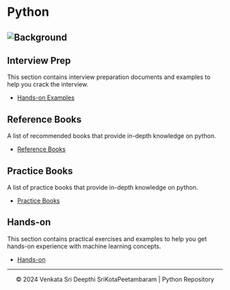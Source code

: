 # Python

## ![Background](https://media2.giphy.com/media/v1.Y2lkPTc5MGI3NjExc3l1bm1vd2R2eWdmMnRqYXZ0bWR1ZnpxaGkyMnBjZm42cjQ0ejVxcCZlcD12MV9pbnRlcm5hbF9naWZfYnlfaWQmY3Q9Zw/coxQHKASG60HrHtvkt/giphy.webp)

## Interview Prep
This section contains interview preparation documents and examples to help you crack the interview.

- [Hands-on Examples](https://github.com/SKPVenkataSDeepthi/Python/tree/main/Interview%20Prep)

## Reference Books
A list of recommended books that provide in-depth knowledge on python.

- [Reference Books](https://github.com/SKPVenkataSDeepthi/Python/tree/main/Ref.%20Books)

## Practice Books
A list of practice books that provide in-depth knowledge on python.

- [Practice Books](https://github.com/SKPVenkataSDeepthi/Python/tree/main/Practice%20Books)

## Hands-on 
This section contains practical exercises and examples to help you get hands-on experience with machine learning concepts.

- [Hands-on](https://github.com/SKPVenkataSDeepthi/Python/tree/main/Hands-on)
  
---

<p align="center">&copy; 2024 Venkata Sri Deepthi SriKotaPeetambaram | Python Repository</p>
